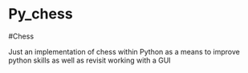 # Py_chess

#Chess

Just an implementation of chess within Python as a means to improve python skills as well as revisit working with a GUI

